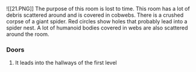 ![[21.PNG]]
The purpose of this room is lost to time. This room has a lot of debris scattered around and is covered in cobwebs. There is a crushed corpse of a giant spider. Red circles show holes that probably lead into a spider nest. A lot of humanoid bodies covered in webs are also scattered around the room.

### Doors
1. It leads into the hallways of the first level